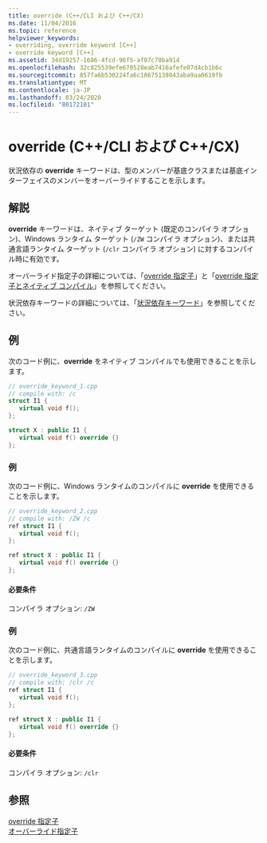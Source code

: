```yaml
---
title: override (C++/CLI および C++/CX)
ms.date: 11/04/2016
ms.topic: reference
helpviewer_keywords:
- overriding, override keyword [C++]
- override keyword [C++]
ms.assetid: 34d19257-1686-4fcd-96f5-af07c70ba914
ms.openlocfilehash: 32c825539efe670528eab7416afefe07d4cb1b6c
ms.sourcegitcommit: 857fa6b530224fa6c18675138043aba9aa0619fb
ms.translationtype: MT
ms.contentlocale: ja-JP
ms.lasthandoff: 03/24/2020
ms.locfileid: "80172101"
---
```

# <a name="override--ccli-and-ccx"></a>override (C++/CLI および C++/CX)

状況依存の **override** キーワードは、型のメンバーが基底クラスまたは基底インターフェイスのメンバーをオーバーライドすることを示します。

## <a name="remarks"></a>解説

**override** キーワードは、ネイティブ ターゲット (既定のコンパイラ オプション)、Windows ランタイム ターゲット (`/ZW` コンパイラ オプション)、または共通言語ランタイム ターゲット (`/clr` コンパイラ オプション) に対するコンパイル時に有効です。

オーバーライド指定子の詳細については、「[override 指定子](../cpp/override-specifier.md)」と「[override 指定子とネイティブ コンパイル](../dotnet/how-to-declare-override-specifiers-in-native-compilations-cpp-cli.md)」を参照してください。

状況依存キーワードの詳細については、「[状況依存キーワード](context-sensitive-keywords-cpp-component-extensions.md)」を参照してください。

## <a name="examples"></a>例

次のコード例に、**override** をネイティブ コンパイルでも使用できることを示します。

```cpp
// override_keyword_1.cpp
// compile with: /c
struct I1 {
   virtual void f();
};

struct X : public I1 {
   virtual void f() override {}
};
```

### <a name="example"></a>例

次のコード例に、Windows ランタイムのコンパイルに **override** を使用できることを示します。

```cpp
// override_keyword_2.cpp
// compile with: /ZW /c
ref struct I1 {
   virtual void f();
};

ref struct X : public I1 {
   virtual void f() override {}
};
```

#### <a name="requirements"></a>必要条件

コンパイラ オプション: `/ZW`

### <a name="example"></a>例

次のコード例に、共通言語ランタイムのコンパイルに **override** を使用できることを示します。

```cpp
// override_keyword_3.cpp
// compile with: /clr /c
ref struct I1 {
   virtual void f();
};

ref struct X : public I1 {
   virtual void f() override {}
};
```

#### <a name="requirements"></a>必要条件

コンパイラ オプション: `/clr`

## <a name="see-also"></a>参照

[override 指定子](../cpp/override-specifier.md)<br/>
[オーバーライド指定子](override-specifiers-cpp-component-extensions.md)
